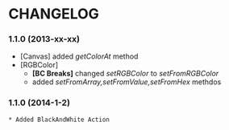 # CHANGELOG

### 1.1.0 (2013-xx-xx)

  * [Canvas] added *getColorAt* method 
  * [RGBColor] 
    - **[BC Breaks]** changed  *setRGBColor* to *setFromRGBColor*
    - added    *setFromArray,setFromValue,setFromHex* methdos

### 1.1.0 (2014-1-2)

    * Added BlackAndWhite Action
